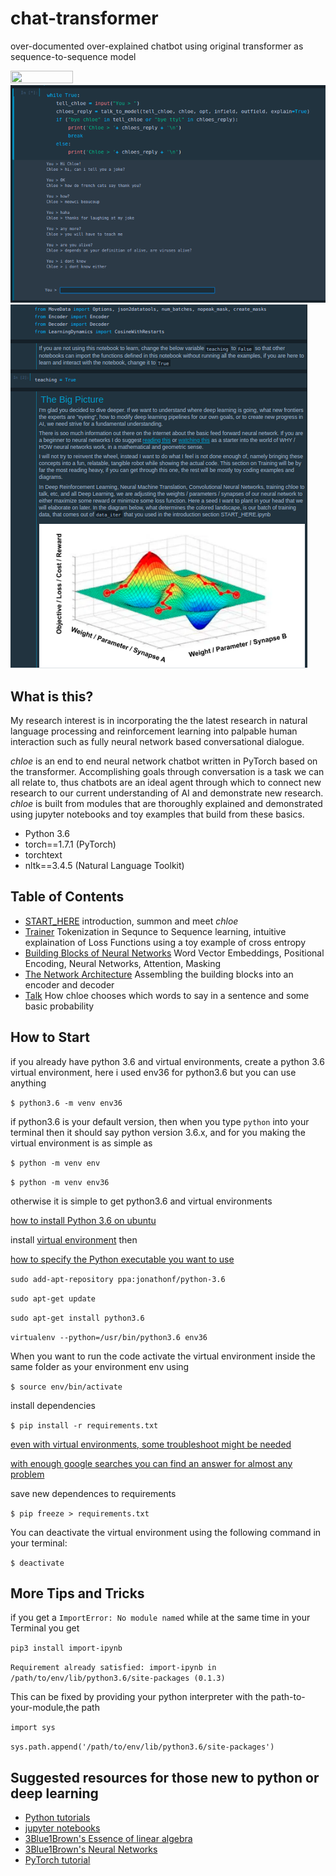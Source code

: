 # chat-transformer
over-documented over-explained chatbot using original transformer as sequence-to-sequence model 

<img src="https://raw.githubusercontent.com/dwyl/repo-badges/master/highresPNGs/start-with-why-HiRes.png" height="20" width="100">
<img src="saved/images/talktochloe.png">
<img src="saved/images/losslesson.png">

## What is this?

My research interest is in incorporating the the latest research in natural language processing and reinforcement learning into palpable human interaction such as fully neural network based conversational dialogue.  

*chloe* is an end to end neural network chatbot written in PyTorch based on the transformer. Accomplishing goals through conversation is a task we can all relate to, thus chatbots are an ideal agent through which to connect new research to our current understanding of AI and demonstrate new research. *chloe* is built from modules that are thoroughly explained and demonstrated using jupyter notebooks and toy examples that build from these basics.  

- Python 3.6
- torch==1.7.1 (PyTorch)
- torchtext 
- nltk==3.4.5 (Natural Language Toolkit)

## Table of Contents

- [START_HERE](START_HERE.ipynb) introduction, summon and meet *chloe*
- [Trainer](notebooks/Trainer.ipynb) Tokenization in Sequnce to Sequence learning, intuitive explaination of Loss Functions using a toy example of cross entropy  
- [Building Blocks of Neural Networks](notebooks/Elements.ipynb) Word Vector Embeddings, Positional Encoding, Neural Networks, Attention, Masking 
- [The Network Architecture](notebooks/EncoderDecoder.ipynb) Assembling the building blocks into an encoder and decoder
- [Talk](notebooks/Talk.ipynb) How chloe chooses which words to say in a sentence and some basic probability

## How to Start

if you already have python 3.6 and virtual environments, create a python 3.6 virtual environment, here i used env36 for python3.6 but you can use anything

`$ python3.6 -m venv env36`

if python3.6 is your default version, then when you type `python` into your terminal then it should say python version 3.6.x, and for you making the virtual environment is as simple as 

`$ python -m venv env`

`$ python -m venv env36`

otherwise it is simple to get python3.6 and virtual environments

[how to install Python 3.6 on ubuntu](http://ubuntuhandbook.org/index.php/2017/07/install-python-3-6-1-in-ubuntu-16-04-lts/)

install [virtual environment](https://towardsdatascience.com/virtual-environments-104c62d48c54) then 

[how to specify the Python executable you want to use](https://stackoverflow.com/questions/1534210/use-different-python-version-with-virtualenv)


`sudo add-apt-repository ppa:jonathonf/python-3.6`

`sudo apt-get update`

`sudo apt-get install python3.6`

`virtualenv --python=/usr/bin/python3.6 env36`


When you want to run the code activate the virtual environment inside the same folder as your environment env using 

`$ source env/bin/activate`

install dependencies

`$ pip install -r requirements.txt`

[even with virtual environments, some troubleshoot might be needed](https://github.com/tensorflow/tensorflow/issues/559)

[with enough google searches you can find an answer for almost any problem](https://stackoverflow.com/questions/45912674/attributeerror-module-numpy-core-multiarray-has-no-attribute-einsum)

save new dependences to requirements

`$ pip freeze > requirements.txt`

You can deactivate the virtual environment using the following command in your terminal:

`$ deactivate`

## More Tips and Tricks

if you get a `ImportError: No module named` while at the same time in your Terminal you get 

`pip3 install import-ipynb`


`Requirement already satisfied: import-ipynb in /path/to/env/lib/python3.6/site-packages (0.1.3)`


This can be fixed by providing your python interpreter with the path-to-your-module,the path 

`import sys`

`sys.path.append('/path/to/env/lib/python3.6/site-packages')` 

## Suggested resources for those new to python or deep learning 

- [Python tutorials](https://www.learnpython.org/) 
- [jupyter notebooks](https://youtu.be/pxPzuyCOoMI) 
- [3Blue1Brown's Essence of linear algebra](https://youtu.be/fNk_zzaMoSs) 
- [3Blue1Brown's Neural Networks](https://youtu.be/aircAruvnKk)
- [PyTorch tutorial](https://pytorch.org/tutorials/beginner/blitz/tensor_tutorial.html#sphx-glr-beginner-blitz-tensor-tutorial-py) 
